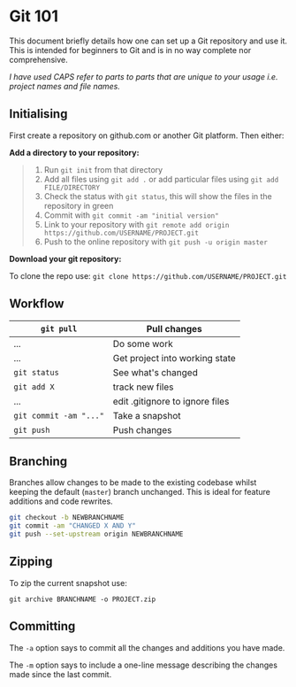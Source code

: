 # Git 101

This document briefly details how one can set up a Git repository and use it. This is intended for beginners to Git and is in no way complete nor comprehensive. 

*I have used CAPS refer to parts to parts that are unique to your usage i.e. project names and file names.*

## Initialising

First create a repository on github.com or another Git platform. Then either:

**Add a directory to your repository:**

> 1. Run `git init` from that directory
> 2. Add all files using `git add .` or add particular files using `git add FILE/DIRECTORY`
> 3. Check the status with `git status`, this will show the files in the repository in green
> 4. Commit with `git commit -am "initial version"`
> 5. Link to your repository with `git remote add origin https://github.com/USERNAME/PROJECT.git`
> 6. Push to the online repository with `git push -u origin master`

**Download your git repository:**

To clone the repo use: `git clone https://github.com/USERNAME/PROJECT.git`

## Workflow

| `git pull`             |Pull changes                     |
| ---- 	                 | ----                            |
|...                     | Do some work                    |
|...                     | Get project into working state  |
|`git status`            | See what's changed              |
|`git add X`             | track new files                 |
|...                     | edit .gitignore to ignore files |
|`git commit -am "..."`  | Take a snapshot                 |
|`git push`              | Push changes                    |


## Branching

Branches allow changes to be made to the existing codebase whilst keeping the default (`master`) branch
unchanged. This is ideal for feature additions and code rewrites.

~~~bash
git checkout -b NEWBRANCHNAME
git commit -am "CHANGED X AND Y"
git push --set-upstream origin NEWBRANCHNAME
~~~

## Zipping

To zip the current snapshot use:

```
git archive BRANCHNAME -o PROJECT.zip
```

## Committing

The `-a` option says to commit all the changes and additions you have made.

The `-m` option says to include a one-line message describing the changes made since the last commit. 